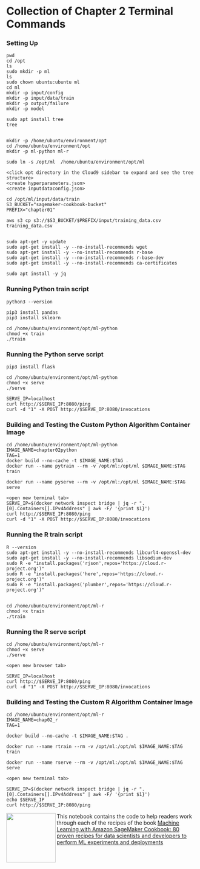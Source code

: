 # Collection of Chapter 2 Terminal Commands

### Setting Up

```
pwd
cd /opt
ls
sudo mkdir -p ml
ls
sudo chown ubuntu:ubuntu ml
cd ml
mkdir -p input/config
mkdir -p input/data/train
mkdir -p output/failure
mkdir -p model

sudo apt install tree
tree


mkdir -p /home/ubuntu/environment/opt
cd /home/ubuntu/environment/opt
mkdir -p ml-python ml-r

sudo ln -s /opt/ml  /home/ubuntu/environment/opt/ml

<click opt directory in the Cloud9 sidebar to expand and see the tree structure>
<create hyperparameters.json>
<create inputdataconfig.json>

cd /opt/ml/input/data/train
S3_BUCKET="sagemaker-cookbook-bucket"
PREFIX="chapter01"

aws s3 cp s3://$S3_BUCKET/$PREFIX/input/training_data.csv training_data.csv


sudo apt-get -y update
sudo apt-get install -y --no-install-recommends wget
sudo apt-get install -y --no-install-recommends r-base
sudo apt-get install -y --no-install-recommends r-base-dev
sudo apt-get install -y --no-install-recommends ca-certificates

sudo apt install -y jq
```

### Running Python train script

```
python3 --version
    
pip3 install pandas
pip3 install sklearn

cd /home/ubuntu/environment/opt/ml-python
chmod +x train
./train

```

### Running the Python serve script

```
pip3 install flask

cd /home/ubuntu/environment/opt/ml-python
chmod +x serve
./serve

SERVE_IP=localhost
curl http://$SERVE_IP:8080/ping
curl -d "1" -X POST http://$SERVE_IP:8080/invocations
```

### Building and Testing the Custom Python Algorithm Container Image

```
cd /home/ubuntu/environment/opt/ml-python
IMAGE_NAME=chapter02python
TAG=1
docker build --no-cache -t $IMAGE_NAME:$TAG .
docker run --name pytrain --rm -v /opt/ml:/opt/ml $IMAGE_NAME:$TAG train

docker run --name pyserve --rm -v /opt/ml:/opt/ml $IMAGE_NAME:$TAG serve

<open new terminal tab>
SERVE_IP=$(docker network inspect bridge | jq -r ".[0].Containers[].IPv4Address" | awk -F/ '{print $1}')
curl http://$SERVE_IP:8080/ping
curl -d "1" -X POST http://$SERVE_IP:8080/invocations
```

### Running the R train script

```
R --version
sudo apt-get install -y --no-install-recommends libcurl4-openssl-dev
sudo apt-get install -y --no-install-recommends libsodium-dev
sudo R -e "install.packages('rjson',repos='https://cloud.r-project.org')"
sudo R -e "install.packages('here',repos='https://cloud.r-project.org')"
sudo R -e "install.packages('plumber',repos='https://cloud.r-project.org')"


cd /home/ubuntu/environment/opt/ml-r
chmod +x train
./train
```

### Running the R serve script

```
cd /home/ubuntu/environment/opt/ml-r
chmod +x serve
./serve

<open new browser tab>

SERVE_IP=localhost
curl http://$SERVE_IP:8080/ping
curl -d "1" -X POST http://$SERVE_IP:8080/invocations
```

### Building and Testing the Custom R Algorithm Container Image

```
cd /home/ubuntu/environment/opt/ml-r
IMAGE_NAME=chap02_r
TAG=1

docker build --no-cache -t $IMAGE_NAME:$TAG .

docker run --name rtrain --rm -v /opt/ml:/opt/ml $IMAGE_NAME:$TAG train

docker run --name rserve --rm -v /opt/ml:/opt/ml $IMAGE_NAME:$TAG serve

<open new terminal tab>

SERVE_IP=$(docker network inspect bridge | jq -r ".[0].Containers[].IPv4Address" | awk -F/ '{print $1}')
echo $SERVE_IP
curl http://$SERVE_IP:8080/ping
```

<img align="left" width="130" src="https://raw.githubusercontent.com/PacktPublishing/Amazon-SageMaker-Cookbook/master/Extra/cover-small-padded.png"/>

This notebook contains the code to help readers work through each of the recipes of the book [Machine Learning with Amazon SageMaker Cookbook: 80 proven recipes for data scientists and developers to perform ML experiments and deployments](https://www.amazon.com/Machine-Learning-Amazon-SageMaker-Cookbook/dp/1800567030)